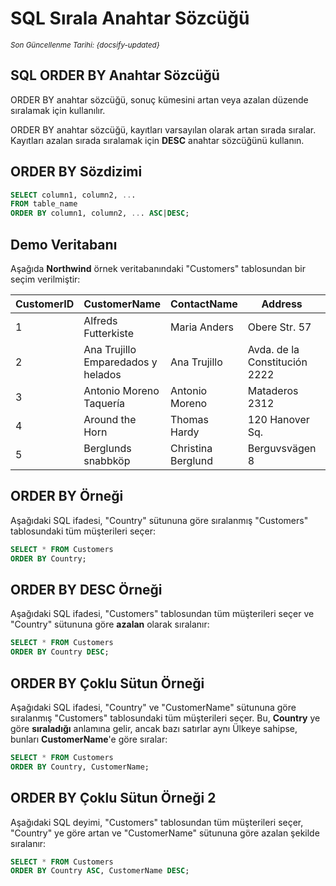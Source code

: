 <!--- SQL/07_OrderBy.md --->

# SQL Sırala Anahtar Sözcüğü

<small>_Son Güncellenme Tarihi: {docsify-updated}_</small>

## SQL ORDER BY Anahtar Sözcüğü

ORDER BY anahtar sözcüğü, sonuç kümesini artan veya azalan düzende sıralamak için kullanılır.

ORDER BY anahtar sözcüğü, kayıtları varsayılan olarak artan sırada sıralar. Kayıtları azalan sırada sıralamak için **DESC** anahtar sözcüğünü kullanın.

## ORDER BY Sözdizimi

```sql
SELECT column1, column2, ...
FROM table_name
ORDER BY column1, column2, ... ASC|DESC;
```

## Demo Veritabanı

Aşağıda **Northwind** örnek veritabanındaki "Customers" tablosundan bir seçim verilmiştir:

| CustomerID | CustomerName                       | ContactName        | Address                       | City        | PostalCode | Country |
| ---------- | ---------------------------------- | ------------------ | ----------------------------- | ----------- | ---------- | ------- |
| 1          | Alfreds Futterkiste                | Maria Anders       | Obere Str. 57                 | Berlin      | 12209      | Germany |
| 2          | Ana Trujillo Emparedados y helados | Ana Trujillo       | Avda. de la Constitución 2222 | México D.F. | 05021      | Mexico  |
| 3          | Antonio Moreno Taquería            | Antonio Moreno     | Mataderos 2312                | México D.F. | 05023      | Mexico  |
| 4          | Around the Horn                    | Thomas Hardy       | 120 Hanover Sq.               | London      | WA1 1DP    | UK      |
| 5          | Berglunds snabbköp                 | Christina Berglund | Berguvsvägen 8                | Luleå       | S-958 22   | Sweden  |

## ORDER BY Örneği

Aşağıdaki SQL ifadesi, "Country" sütununa göre sıralanmış "Customers" tablosundaki tüm müşterileri seçer:

```sql
SELECT * FROM Customers
ORDER BY Country;
```

## ORDER BY DESC Örneği

Aşağıdaki SQL ifadesi, "Customers" tablosundan tüm müşterileri seçer ve "Country" sütununa göre **azalan** olarak sıralanır:

```sql
SELECT * FROM Customers
ORDER BY Country DESC;
```

## ORDER BY Çoklu Sütun Örneği

Aşağıdaki SQL ifadesi, "Country" ve "CustomerName" sütununa göre sıralanmış "Customers" tablosundaki tüm müşterileri seçer. Bu, **Country** ye göre **sıraladığı** anlamına gelir, ancak bazı satırlar aynı Ülkeye sahipse, bunları **CustomerName**'e göre sıralar:

```sql
SELECT * FROM Customers
ORDER BY Country, CustomerName;
```

## ORDER BY Çoklu Sütun Örneği 2

Aşağıdaki SQL deyimi, "Customers" tablosundan tüm müşterileri seçer, "Country" ye göre artan ve "CustomerName" sütununa göre azalan şekilde sıralanır:

```sql
SELECT * FROM Customers
ORDER BY Country ASC, CustomerName DESC;
```
